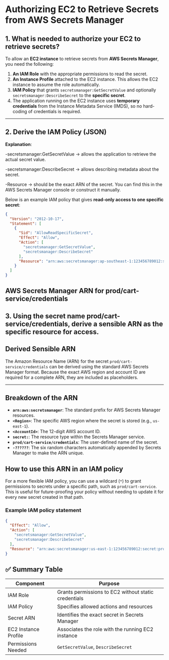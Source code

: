 # Authorizing EC2 to Retrieve Secrets from AWS Secrets Manager

## 1. What is needed to authorize your EC2 to retrieve secrets?

To allow an **EC2 instance** to retrieve secrets from **AWS Secrets Manager**, you need the following:

1. **An IAM Role** with the appropriate permissions to read the secret.  
2. **An Instance Profile** attached to the EC2 instance. This allows the EC2 instance to assume the role automatically.  
3. **IAM Policy** that grants `secretsmanager:GetSecretValue` and optionally `secretsmanager:DescribeSecret` to the **specific secret**.  
4. The application running on the EC2 instance uses **temporary credentials** from the Instance Metadata Service (IMDS), so no hard-coding of credentials is required.

---

## 2. Derive the IAM Policy (JSON)

**Explanation**:

-secretsmanager:GetSecretValue → allows the application to retrieve the actual secret value.

-secretsmanager:DescribeSecret → allows describing metadata about the secret.

-Resource → should be the exact ARN of the secret. You can find this in the AWS Secrets Manager console or construct it manually.


Below is an example IAM policy that gives **read-only access to one specific secret**:

```json
{
  "Version": "2012-10-17",
  "Statement": [
    {
      "Sid": "AllowReadSpecificSecret",
      "Effect": "Allow",
      "Action": [
        "secretsmanager:GetSecretValue",
        "secretsmanager:DescribeSecret"
      ],
      "Resource": "arn:aws:secretsmanager:ap-southeast-1:123456789012:secret:prod/cart-service/credentials-AbCdEf"
    }
  ]
}

```

## AWS Secrets Manager ARN for prod/cart-service/credentials
## 3. Using the secret name prod/cart-service/credentials, derive a sensible ARN as the specific resource for access.

## Derived Sensible ARN

The Amazon Resource Name (ARN) for the secret `prod/cart-service/credentials` can be derived using the standard AWS Secrets Manager format. Because the exact AWS region and account ID are required for a complete ARN, they are included as placeholders.

---

## Breakdown of the ARN

*   **`arn:aws:secretsmanager`**: The standard prefix for AWS Secrets Manager resources.
*   **`<Region>`**: The specific AWS region where the secret is stored (e.g., `us-east-1`).
*   **`<AccountId>`**: The 12-digit AWS account ID.
*   **`secret:`**: The resource type within the Secrets Manager service.
*   **`prod/cart-service/credentials`**: The user-defined name of the secret.
*   **`-??????`**: The six random characters automatically appended by Secrets Manager to make the ARN unique.

## How to use this ARN in an IAM policy

For a more flexible IAM policy, you can use a wildcard (`*`) to grant permissions to secrets under a specific path, such as `prod/cart-service`. This is useful for future-proofing your policy without needing to update it for every new secret created in that path.

### Example IAM policy statement

```json
{
  "Effect": "Allow",
  "Action": [
    "secretsmanager:GetSecretValue",
    "secretsmanager:DescribeSecret"
  ],
  "Resource": "arn:aws:secretsmanager:us-east-1:123456789012:secret:prod/cart-service/*"
}

```


## ✅ Summary Table

| Component            | Purpose                                              |
| -------------------- | ---------------------------------------------------- |
| IAM Role             | Grants permissions to EC2 without static credentials |
| IAM Policy           | Specifies allowed actions and resources              |
| Secret ARN           | Identifies the exact secret in Secrets Manager       |
| EC2 Instance Profile | Associates the role with the running EC2 instance    |
| Permissions Needed   | `GetSecretValue`, `DescribeSecret`                   |
